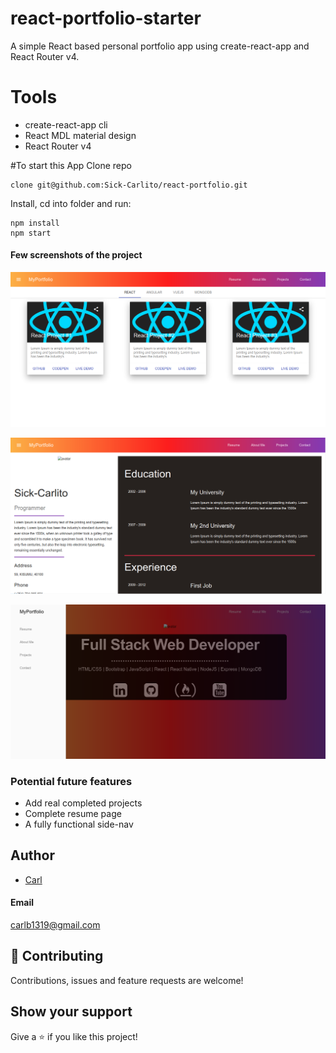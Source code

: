 # react-portfolio-starter
A simple React based personal portfolio app using create-react-app and React Router v4.

# Tools
* create-react-app cli
* React MDL material design
* React Router v4

#To start this App
Clone repo

```git
clone git@github.com:Sick-Carlito/react-portfolio.git
```

Install, cd into folder and run:
```git
npm install
npm start
```
#### Few screenshots of the project

![Alt image](https://github.com/Sick-Carlito/Portfolio/blob/master/src/images/image1.png)

![Alt image](https://github.com/Sick-Carlito/Portfolio/blob/master/src/images/image2.png)


![Alt image](https://github.com/Sick-Carlito/Portfolio/blob/master/src/images/image3.png)


### Potential future features

* Add real completed projects
* Complete resume page
* A fully functional side-nav

## Author

- [Carl](https://github.com/Sick-Carlito/react-portfolio)

#### Email
carlb1319@gmail.com

## 🤝 Contributing

Contributions, issues and feature requests are welcome!

## Show your support

Give a ⭐️ if you like this project!
